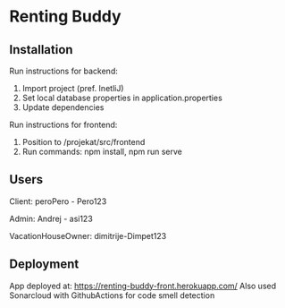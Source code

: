 
# Renting Buddy

## Installation

Run instructions for backend:
  1. Import project (pref. InetliJ)
  2. Set local database properties in application.properties
  3. Update dependencies

Run instructions for frontend:
  1. Position to /projekat/src/frontend
  2. Run commands: npm install, npm run serve

  

    

## Users

Client: peroPero - Pero123

Admin:  Andrej   - asi123

VacationHouseOwner: dimitrije-Dimpet123

 


## Deployment


App deployed at: https://renting-buddy-front.herokuapp.com/
Also used Sonarcloud with GithubActions for code smell detection

